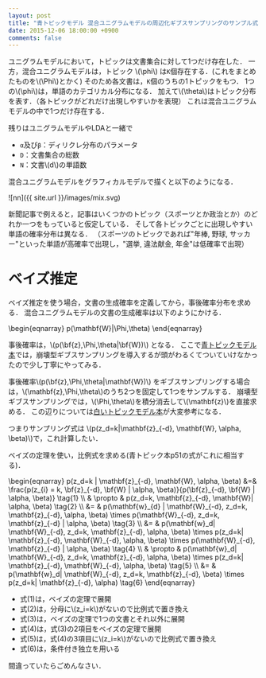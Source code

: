 ```yaml
---
layout: post
title: "青トピックモデル 混合ユニグラムモデルの周辺化ギブスサンプリングのサンプル式"
date: 2015-12-06 18:00:00 +0900
comments: false
---
```


ユニグラムモデルにおいて，トピックは文書集合に対して1つだけ存在した．
一方，混合ユニグラムモデルは，トピック \\(\phi\\) は`K`個存在する．(これをまとめたものを\\(\Phi\\)とかく)
そのため各文書は，`K`個のうちの1トピックをもつ．
1つの\\(\phi\\)は，単語のカテゴリカル分布になる．
加えて\\(\theta\\)はトピック分布を表す．（各トピックがどれだけ出現しやすいかを表現）
これは混合ユニグラムモデルの中で1つだけ存在する．


残りはユニグラムモデルやLDAと一緒で

- `α`及び`β`：ディリクレ分布のパラメータ
- `D`：文書集合の総数
- `N`：文書\\(d\\)の単語数

混合ユニグラムモデルをグラフィカルモデルで描くと以下のようになる．

![nn]({{ site.url }}/images/mix.svg)


新聞記事で例えると，記事はいくつかのトピック（スポーツとか政治とか）のどれか一つをもっていると仮定している．
そして各トピックごとに出現しやすい単語の確率分布は異なる．
（スポーツのトピックであれば"年棒, 野球, サッカー"といった単語が高確率で出現し，"選挙, 違法献金, 年金"は低確率で出現）

# ベイズ推定

ベイズ推定を使う場合，文書の生成確率を定義してから，事後確率分布を求める．
混合ユニグラムモデルの文書の生成確率は以下のようにかける．

\begin{eqnarray}
p(\mathbf{W}|\Phi,\theta)
\end{eqnarray}

事後確率は，\\(p(\bf{z},\Phi,\theta|\bf{W})\\) となる．
ここで[青トピックモデル本](http://amzn.to/1SEuqld)では，崩壊型ギブスサンプリングを導入するが頭がわるくてついていけなかったので少し丁寧にやってみる．

事後確率\\(p(\bf{z},\Phi,\theta|\mathbf{W})\\) をギブスサンプリングする場合は，\\(\mathbf{z},\Phi,\theta\\)のうち2つを固定して1つをサンプルする．
崩壊型ギブスサンプリングでは，\\(\Phi,\theta\\)を積分消去して\\(\mathbf{z}\\)を直接求める．
この辺りについては[白いトピックモデル本](http://amzn.to/1Nbzlq3)が大変参考になる．

つまりサンプリング式は \\(p(z_d=k|\mathbf{z}_{-d}, \mathbf{W}, \alpha, \beta)\\)で，これ計算したい．

ベイズの定理を使い，比例式を求める(青トピック本p51の式がこれに相当する)．

\begin{eqnarray}
p(z\_d=k | \mathbf{z}\_{-d}, \mathbf{W}, \alpha, \beta) &=&
\frac{p(z\_{i} = k, \bf{z}\_{-d}, \bf{W} | \alpha, \beta)}{p(\bf{z}\_{-d}, \bf{W} | \alpha, \beta)}  \tag{1} \\\\
& \propto & p(z\_d=k, \mathbf{z}\_{-d}, \mathbf{W}| \alpha, \beta)  \tag{2} \\\\
&= & p(\mathbf{w}\_{d} | \mathbf{W}\_{-d}, z\_d=k, \mathbf{z}\_{-d}, \alpha, \beta) \times p(\mathbf{W}\_{-d}, z\_d=k, \mathbf{z}\_{-d} | \alpha, \beta)  \tag{3} \\\\
&= & p(\mathbf{w}\_d| \mathbf{W}\_{-d}, z\_d=k, \mathbf{z}\_{-d}, \alpha, \beta) \times p(z\_d=k| \mathbf{z}\_{-d}, \mathbf{W}\_{-d}, \alpha, \beta) \times
p(\mathbf{W}\_{-d}, \mathbf{z}\_{-d} | \alpha, \beta)  \tag{4} \\\\
& \propto & p(\mathbf{w}\_d| \mathbf{W}\_{-d}, z\_d=k, \mathbf{z}\_{-d}, \alpha, \beta) \times p(z\_d=k| \mathbf{z}\_{-d}, \mathbf{W}\_{-d}, \alpha, \beta) \tag{5} \\\\
&= & p(\mathbf{w}\_d| \mathbf{W}\_{-d}, z\_d=k, \mathbf{z}\_{-d}, \beta) \times p(z\_d=k| \mathbf{z}\_{-d}, \alpha) \tag{6}
\end{eqnarray}

- 式(1)は，ベイズの定理で展開
- 式(2)は，分母に\\(z_i=k\\)がないので比例式で置き換え
- 式(3)は，ベイズの定理で1つの文書とそれ以外に展開
- 式(4)は，式(3)の2項目をベイズの定理で展開
- 式(5)は，式(4)の3項目に\\(z_i=k\\)がないので比例式で置き換え
- 式(6)は，条件付き独立を用いる

間違っていたらごめんなさい．

 